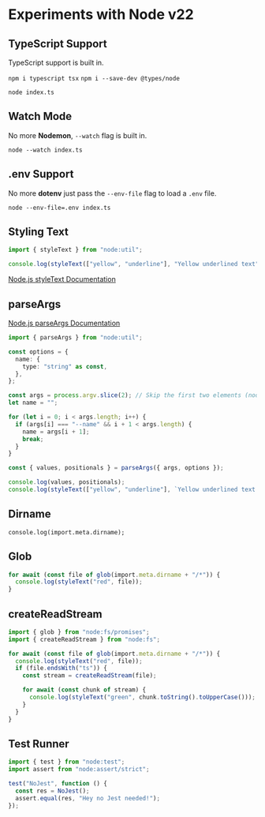 # Experiments with Node v22

## TypeScript Support

TypeScript support is built in.

`npm i typescript tsx`
`npm i --save-dev @types/node`

`node index.ts`

## Watch Mode

No more **Nodemon**, `--watch` flag is built in.

`node --watch index.ts`

## .env Support

No more **dotenv** just pass the `--env-file` flag to load a `.env` file.

`node --env-file=.env index.ts`

## Styling Text

```ts
import { styleText } from "node:util";

console.log(styleText(["yellow", "underline"], "Yellow underlined text"));
```

[Node.js styleText Documentation](https://nodejs.org/docs/latest/api/all.html#all_util_utilstyletextformat-text)

## parseArgs

[Node.js parseArgs Documentation](https://nodejs.org/docs/latest/api/all.html#all_util_utilparseargsconfig)

```ts
import { parseArgs } from "node:util";

const options = {
  name: {
    type: "string" as const,
  },
};

const args = process.argv.slice(2); // Skip the first two elements (node and script path)
let name = "";

for (let i = 0; i < args.length; i++) {
  if (args[i] === "--name" && i + 1 < args.length) {
    name = args[i + 1];
    break;
  }
}

const { values, positionals } = parseArgs({ args, options });

console.log(values, positionals);
console.log(styleText(["yellow", "underline"], `Yellow underlined text - ${name}`));
```

## Dirname

`console.log(import.meta.dirname);`

## Glob

```ts
for await (const file of glob(import.meta.dirname + "/*")) {
  console.log(styleText("red", file));
}
```

## createReadStream

```ts
import { glob } from "node:fs/promises";
import { createReadStream } from "node:fs";

for await (const file of glob(import.meta.dirname + "/*")) {
  console.log(styleText("red", file));
  if (file.endsWith("ts")) {
    const stream = createReadStream(file);

    for await (const chunk of stream) {
      console.log(styleText("green", chunk.toString().toUpperCase()));
    }
  }
}
```

## Test Runner

```ts
import { test } from "node:test";
import assert from "node:assert/strict";

test("NoJest", function () {
  const res = NoJest();
  assert.equal(res, "Hey no Jest needed!");
});
```
